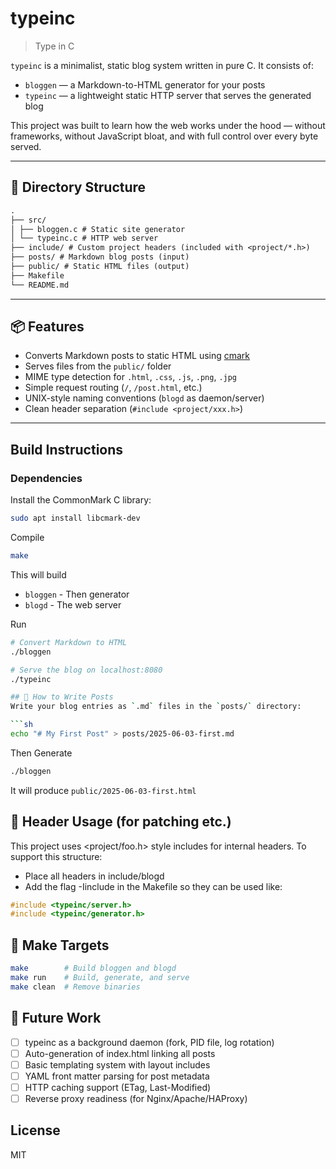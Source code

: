 # typeinc
> Type in C


`typeinc` is a minimalist, static blog system written in pure C. It consists of:

- `bloggen` — a Markdown-to-HTML generator for your posts
- `typeinc` — a lightweight static HTTP server that serves the generated blog

This project was built to learn how the web works under the hood — without frameworks, without JavaScript bloat, and with full control over every byte served.

---

## 📁 Directory Structure
```md
.
├── src/
│ ├── bloggen.c # Static site generator
│ └── typeinc.c # HTTP web server
├── include/ # Custom project headers (included with <project/*.h>)
├── posts/ # Markdown blog posts (input)
├── public/ # Static HTML files (output)
├── Makefile
└── README.md
```

---

## 📦 Features

- Converts Markdown posts to static HTML using [cmark](https://github.com/commonmark/cmark)
- Serves files from the `public/` folder
- MIME type detection for `.html`, `.css`, `.js`, `.png`, `.jpg`
- Simple request routing (`/`, `/post.html`, etc.)
- UNIX-style naming conventions (`blogd` as daemon/server)
- Clean header separation (`#include <project/xxx.h>`)

--- 

## Build Instructions

### Dependencies

Install the CommonMark C library:

```sh
sudo apt install libcmark-dev
```

Compile

```sh
make
```

This will build

- `bloggen` - Then generator
- `blogd` - The web server

Run

```sh
# Convert Markdown to HTML
./bloggen

# Serve the blog on localhost:8080
./typeinc

## 📝 How to Write Posts
Write your blog entries as `.md` files in the `posts/` directory:

```sh
echo "# My First Post" > posts/2025-06-03-first.md
```

Then Generate
```sh
./bloggen
```

It will produce `public/2025-06-03-first.html`

## 📄 Header Usage (for patching etc.)

This project uses <project/foo.h> style includes for internal headers.
To support this structure:
- Place all headers in include/blogd
- Add the flag -Iinclude in the Makefile so they can be used like:
```c
#include <typeinc/server.h>
#include <typeinc/generator.h>
```

## 🔧 Make Targets
```sh
make        # Build bloggen and blogd
make run    # Build, generate, and serve
make clean  # Remove binaries
```

## 🚧 Future Work
- [ ] typeinc as a background daemon (fork, PID file, log rotation)
- [ ] Auto-generation of index.html linking all posts
- [ ] Basic templating system with layout includes
- [ ] YAML front matter parsing for post metadata
- [ ] HTTP caching support (ETag, Last-Modified)
- [ ] Reverse proxy readiness (for Nginx/Apache/HAProxy)

## License
MIT
